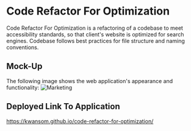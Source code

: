 # Code Refactor For Optimization

Code Refactor For Optimization is a refactoring of a codebase to meet accessibility standards, so that client's website is optimized for search engines. Codebase follows best practices for file structure and naming conventions.

## Mock-Up
The following image shows the web application's appearance and functionality:
<img src="./assets/images/Screenshot 2024-08-05 at 3.39.11 PM.png" alt=Marketing Meeting>

## Deployed Link To Application
<https://kwansom.github.io/code-refactor-for-optimization/>